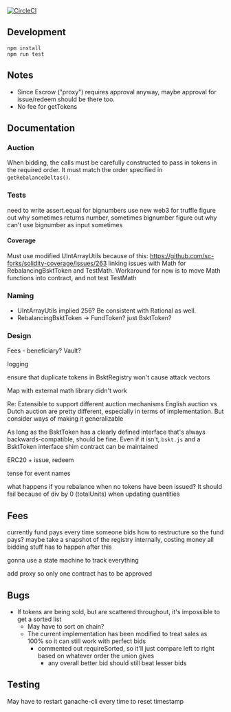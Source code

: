
[![CircleCI](https://circleci.com/gh/cryptofinlabs/bskt-daf.svg?style=svg&circle-token=7995dda412f01e937103e630b5e8a021d5e29ba5)](https://circleci.com/gh/cryptofinlabs/bskt-daf)

## Development

    npm install
    npm run test

## Notes
- Since Escrow ("proxy") requires approval anyway, maybe approval for issue/redeem should be there too.
- No fee for getTokens

## Documentation
### Auction
When bidding, the calls must be carefully constructed to pass in tokens in the required order. It must match the order specified in `getRebalanceDeltas()`.

### Tests
need to write assert.equal for bignumbers
use new web3 for truffle
figure out why sometimes returns number, sometimes bignumber figure out why can't use bignumber as input sometimes

#### Coverage
Must use modified UIntArrayUtils because of this: https://github.com/sc-forks/solidity-coverage/issues/263
linking issues with Math for RebalancingBsktToken and TestMath. Workaround for now is to move Math functions into contract, and not test TestMath

### Naming
- UIntArrayUtils implied 256? Be consistent with Rational as well.
- RebalancingBsktToken -> FundToken? just BsktToken?

### Design
Fees - beneficiary?
Vault?

logging

ensure that duplicate tokens in BsktRegistry won't cause attack vectors


Map with external math library didn't work


Re: Extensible to support different auction mechanisms
English auction vs Dutch auction are pretty different, especially in terms of implementation.
But consider ways of making it generalizable

As long as the BsktToken has a clearly defined interface that's always backwards-compatible, should be fine.
Even if it isn't, `bskt.js` and a BsktToken interface shim contract can be maintained

ERC20 + issue, redeem

tense for event names

what happens if you rebalance when no tokens have been issued?
  It should fail because of div by 0 (totalUnits) when updating quantities

## Fees
currently fund pays every time someone bids
how to restructure so the fund pays?
maybe take a snapshot of the registry internally, costing money
all bidding stuff has to happen after this

gonna use a state machine to track everything


add proxy so only one contract has to be approved

## Bugs
- If tokens are being sold, but are scattered throughout, it's impossible to get a sorted list
  - May have to sort on chain?
  - The current implementation has been modified to treat sales as 100% so it can still work with perfect bids
    - commented out requireSorted, so it'll just compare left to right based on whatever order the union gives
      - any overall better bid should still beat lesser bids

## Testing
May have to restart ganache-cli every time to reset timestamp
